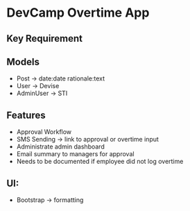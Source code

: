# DevCamp Overtime App

## Key Requirement

## Models
 - Post -> date:date rationale:text
 - User -> Devise
 - AdminUser -> STI

## Features

 - Approval Workflow
 - SMS Sending -> link to approval or overtime input
 - Administrate admin dashboard
 - Email summary to managers for approval
 - Needs to be documented if employee did not log overtime

## UI:
 - Bootstrap -> formatting